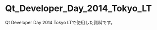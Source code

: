 Qt_Developer_Day_2014_Tokyo_LT
==============================

Qt Developer Day 2014 Tokyo LTで使用した資料です。
